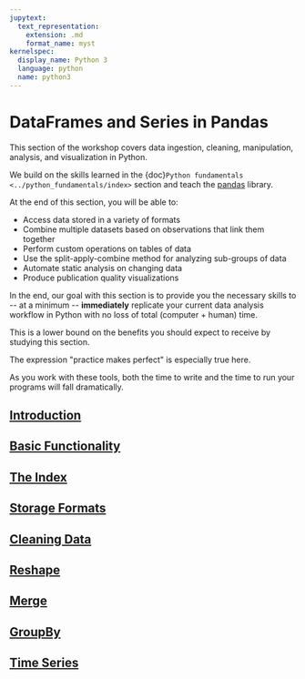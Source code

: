 ```yaml
---
jupytext:
  text_representation:
    extension: .md
    format_name: myst
kernelspec:
  display_name: Python 3
  language: python
  name: python3
---
```


# DataFrames and Series in Pandas

This section of the workshop covers data ingestion, cleaning,
manipulation, analysis, and visualization in Python.

We build on the skills learned in the {doc}`Python fundamentals <../python_fundamentals/index>` section and teach the
[pandas](https://pandas.pydata.org) library.

At the end of this section, you will be able to:

- Access data stored in a variety of formats
- Combine multiple datasets based on observations that link them
  together
- Perform custom operations on tables of data
- Use the split-apply-combine method for analyzing sub-groups of data
- Automate static analysis on changing data
- Produce publication quality visualizations

In the end, our goal with this section is to provide you the
necessary skills to -- at a minimum -- **immediately** replicate your current
data analysis workflow in Python with no loss of total (computer +
human) time.

This is a lower bound on the benefits you should expect to receive by
studying this section.

The expression "practice makes perfect" is especially true here.

As you work with these tools, both the time to write and the time to run
your programs will fall dramatically.

## <i class="fas fa-database" style="color:#6dae5c"></i> [Introduction](../pandas/intro.md)

## <i class="fas fa-database" style="color:#6dae5c"></i> [Basic Functionality](../pandas/basics.md)

## <i class="fas fa-database" style="color:#6dae5c"></i> [The Index](../pandas/the_index.md)

## <i class="fas fa-database" style="color:#6dae5c"></i> [Storage Formats](../pandas/storage_formats.md)

## <i class="fas fa-database" style="color:#6dae5c"></i> [Cleaning Data](../pandas/data_clean.md)

## <i class="fas fa-database" style="color:#6dae5c"></i> [Reshape](../pandas/reshape.md)

## <i class="fas fa-database" style="color:#6dae5c"></i> [Merge](../pandas/merge.md)

## <i class="fas fa-database" style="color:#6dae5c"></i> [GroupBy](../pandas/groupby.md)

## <i class="fas fa-database" style="color:#6dae5c"></i> [Time Series](../pandas/timeseries.md)
